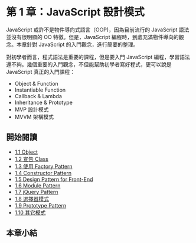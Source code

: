 # 第 1 章：JavaScript 設計模式

JavaScript 或許不是物件導向式語言（OOP)，因為目前流行的 JavaScript 語法並沒有很明顯的 OO 特徵。但是，JavaScript 編程時，到處充滿物件導向的觀念。本章針對 JavaScript 的入門觀念，進行簡要的整理。

對初學者而言，程式語法是重要的課程，但是要入門 JavaScript 編程，學習語法還不夠。幾個重要的入門觀念，不但能幫助初學者寫好程式，更可以說是 JavaScript 真正的入門課程：

- Object & Function
- Instantiable Function
- Callback & Lambda
- Inheritance & Prototype
- MVP 設計模式
- MVVM 架構模式

## 開始閱讀

 * [1.1 Object](chapter1/1-object.md)
 * [1.2 宣告 Class](chapter1/2-class.md)
 * [1.3 使用 Factory Pattern](chapter1/3-factory.md)
 * [1.4 Constructor Pattern](chapter1/4-constructor.md)
 * [1.5 Design Pattern for Front-End](chapter1/5-frontend.md)
 * [1.6 Module Pattern](chapter1/6-module.md)
 * [1.7 jQuery Pattern](chapter1/7-jquery.md)
 * [1.8 選擇器模式](chapter1/8-selector.md)
 * [1.9 Prototype Pattern](chapter1/9-prototype.md)
 * [1.10 其它模式](chapter1/10-misc.md)

 ## 本章小結
